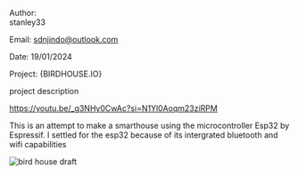 Author: 	  
stanley33

Email:
sdnjindo@outlook.com

Date: 
19/01/2024


Project: {BIRDHOUSE.IO}

project description

https://youtu.be/_g3NHy0CwAc?si=N1Yl0Aoqm23ziRPM

This is an attempt to make a smarthouse using the microcontroller Esp32 by Espressif.
I settled for the esp32 because of its intergrated bluetooth and wifi capabilities

![bird house draft](https://github.com/user-attachments/assets/3702a59d-6c05-423a-b477-57a38fd71238)
